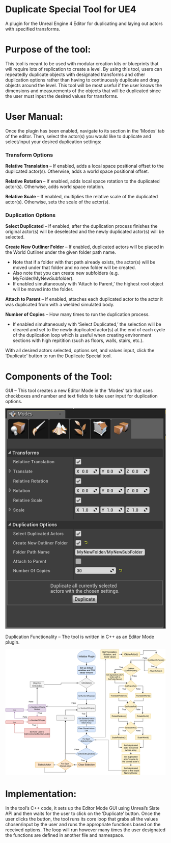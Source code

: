 # Duplicate Special Tool for UE4
A plugin for the Unreal Engine 4 Editor for duplicating and laying out actors with specified transforms.



# Purpose of the tool: 

This tool is meant to be used with modular creation kits or blueprints that will require lots of replication to create a level. By using this tool, users can repeatedly duplicate objects with designated transforms and other duplication options rather than having to continuously duplicate and drag objects around the level. This tool will be most useful if the user knows the dimensions and measurements of the objects that will be duplicated since the user must input the desired values for transforms. 



# User Manual: 

Once the plugin has been enabled, navigate to its section in the ‘Modes’ tab of the editor. Then, select the actor(s) you would like to duplicate and select/input your desired duplication settings: 


### Transform Options 

**Relative Translation** – If enabled, adds a local space positional offset to the duplicated actor(s). Otherwise, adds a world space positional offset. 

**Relative Rotation** – If enabled, adds local space rotation to the duplicated actor(s). Otherwise, adds world space rotation. 

**Relative Scale** – If enabled, multiplies the relative scale of the duplicated actor(s). Otherwise, sets the scale of the actor(s). 


### Duplication Options 

**Select Duplicated** – If enabled, after the duplication process finishes the original actor(s) will be deselected and the newly duplicated actor(s) will be selected. 

**Create New Outliner Folder** – If enabled, duplicated actors will be placed in the World Outliner under the given folder path name. 
- Note that if a folder with that path already exists, the actor(s) will be moved under that folder and no new folder will be created. 
- Also note that you can create new subfolders (e.g. MyFolder/MyNewSubfolder). 
- If enabled simultaneously with ‘Attach to Parent,’ the highest root object will be moved into the folder. 

**Attach to Parent** – If enabled, attaches each duplicated actor to the actor it was duplicated from with a wielded simulated body. 

**Number of Copies** – How many times to run the duplication process. 
- If enabled simultaneously with ‘Select Duplicated,’ the selection will be cleared and set to the newly duplicated actor(s) at the end of each cycle of the duplication loop which is useful when creating environment sections with high repitition (such as floors, walls, stairs, etc.). 

With all desired actors selected, options set, and values input, click the ‘Duplicate’ button to run the Duplicate Special tool. 



# Components of the Tool: 

GUI – This tool creates a new Editor Mode in the ‘Modes’ tab that uses checkboxes and number and text fields to take user input for duplication options. 

![Image of Tool GUI](https://github.com/i-Madsen/Duplicate-Special-Tool-for-UE4/blob/master/imgs/duplicate_special_GUI.png)

Duplication Functionality – The tool is written in C++ as an Editor Mode plugin. 

![Image of Tool Flowchart](https://github.com/i-Madsen/Duplicate-Special-Tool-for-UE4/blob/master/imgs/duplicate_special_flowchart.png)



# Implementation: 

In the tool’s C++ code, it sets up the Editor Mode GUI using Unreal’s Slate API and then waits for the user to click on the ‘Duplicate’ button. Once the user clicks the button, the tool runs its core loop that grabs all the values chosen/input by the user and runs the appropriate functions based on the received options. The loop will run however many times the user designated the functions are defined in another file and namespace. 
